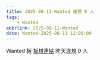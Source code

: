 ```yaml
---
title: 2025-08-11-Wanted 違規 0 人
tags:
    - Wanted
abbrlink: 2025-08-11-Wanted
date: Wanted-2025-08-11 12:00:00
---
```

Wanted 板 [板規連結](https://www.ptt.cc/bbs/Wanted/M.1608829773.A.D3B.html)
昨天違規 0 人
